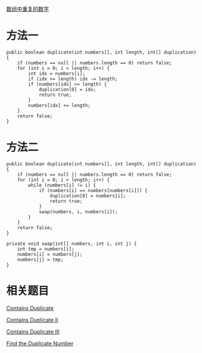 [数组中重复的数字](https://www.nowcoder.com/practice/623a5ac0ea5b4e5f95552655361ae0a8?tpId=13&tqId=11203&tPage=1&rp=1&ru=/ta/coding-interviews&qru=/ta/coding-interviews/question-ranking) 

# 方法一 

    public boolean duplicate(int numbers[], int length, int[] duplication) {
        if (numbers == null || numbers.length == 0) return false;
        for (int i = 0; i < length; i++) {
            int idx = numbers[i];
            if (idx >= length) idx -= length;
            if (numbers[idx] >= length) {
                duplication[0] = idx;
                return true;
            }
            numbers[idx] += length;
        }
        return false;
    }

# 方法二

    public boolean duplicate(int numbers[], int length, int[] duplication) {
        if (numbers == null || numbers.length == 0) return false;
        for (int i = 0; i < length; i++) {
            while (numbers[i] != i) {
                if (numbers[i] == numbers[numbers[i]]) {
                    duplication[0] = numbers[i];
                    return true;
                }
                swap(numbers, i, numbers[i]);
            }
        }
        return false;
    }

    private void swap(int[] numbers, int i, int j) {
        int tmp = numbers[i];
        numbers[i] = numbers[j];
        numbers[j] = tmp;
    }

# 相关题目

[Contains Duplicate](https://leetcode.com/problems/contains-duplicate/)

[Contains Duplicate II](https://leetcode.com/problems/contains-duplicate-ii/)

[Contains Duplicate III](https://leetcode.com/problems/contains-duplicate-iii/)

[Find the Duplicate Number](https://leetcode.com/problems/find-the-duplicate-number/)